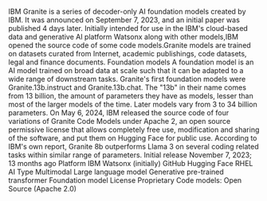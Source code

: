 IBM Granite is a series of decoder-only AI foundation models created by IBM. It was announced on September 7, 2023, and an initial paper was published 4 days later. Initially intended for use in the IBM's cloud-based data and generative AI platform Watsonx along with other models,IBM opened the source code of some code models.Granite models are trained on datasets curated from Internet, academic publishings, code datasets, legal and finance documents. Foundation models A foundation model is an AI model trained on broad data at scale such that it can be adapted to a wide range of downstream tasks. Granite's first foundation models were Granite.13b.instruct and Granite.13b.chat. The "13b" in their name comes from 13 billion, the amount of parameters they have as models, lesser than most of the larger models of the time. Later models vary from 3 to 34 billion parameters. On May 6, 2024, IBM released the source code of four variations of Granite Code Models under Apache 2, an open source permissive license that allows completely free use, modification and sharing of the software, and put them on Hugging Face for public use. According to IBM's own report, Granite 8b outperforms Llama 3 on several coding related tasks within similar range of parameters. Initial release November 7, 2023; 13 months ago Platform IBM Watsonx (initially) GitHub Hugging Face RHEL AI Type Multimodal Large language model Generative pre-trained transformer Foundation model License Proprietary Code models: Open Source (Apache 2.0)